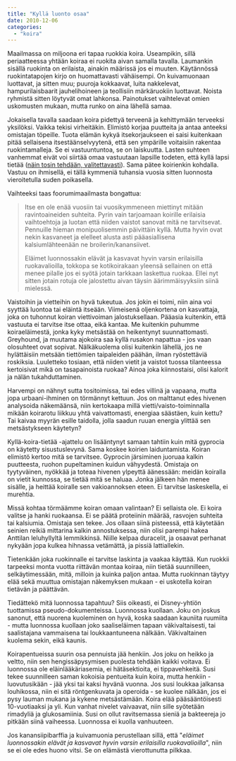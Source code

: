 ```yaml
---
title: "Kyllä luonto osaa"
date: 2010-12-06
categories: 
  - "koira"
---
```


Maailmassa on miljoona eri tapaa ruokkia koira. Useampikin, sillä periaatteessa yhtään koiraa ei ruokita aivan samalla tavalla. Laumankin sisällä ruokinta on erilaista, ainakin määrissä jos ei muuten. Käytännössä ruokintatapojen kirjo on huomattavasti vähäisempi. On kuivamuonaan luottavat, ja sitten muu; puuroja kokkaavat, luita nakkelevat, hampurilaisbaarit jauhelihoineen ja teollisiin märkäruokiin luottavat. Noista ryhmistä sitten löytyvät omat lahkonsa. Painotukset vaihtelevat omien uskomusten mukaan, mutta runko on aina lähellä samaa.

<!--more-->

Jokaisella tavalla saadaan koira pidettyä terveenä ja kehittymään terveeksi yksilöksi. Vaikka tekisi virheitäkin. Elimistö korjaa puutteita ja antaa anteeksi omistajan töpeille. Tuota elämän kykyä itsekorjaukseen ei saisi kuitenkaan pitää sellaisena itsestäänselvyytenä, että sen ympärille voitaisiin rakentaa ruokintamalleja. Se ei vastuuntuntoa, se on laiskuutta. Lasten suhteen vanhemmat eivät voi siirtää omaa vastuutaan lapsille todeten, että kyllä lapsi tietää ([näin tosin tehdään, valitettavasti](http://uutiset.ruokatieto.fi/WebRoot/1043198/X_Uutistenhallinta.aspx?id=1191007)). Sama pätee koirienkin kohdalla. Vastuu on ihmisellä, ei tällä kymmeniä tuhansia vuosia sitten luonnosta vieroitetulla suden poikasella.

Vaihteeksi taas foorumimaailmasta bongattua:

> Itse en ole enää vuosiin tai vuosikymmeneen miettinyt mitään ravintoaineiden suhteita. Pyrin vain tarjoamaan koirille erilaisia vaihtoehtoja ja luotan että niiden vaistot sanovat mitä ne tarvitsevat. Pennuille hieman monipuolisemmin päivittäin kyllä. Mutta hyvin ovat nekin kasvaneet ja elelleet alusta asti pääasiallisena kalsiumlähteenään ne broilerin/kanansiivet.
> 
> Eläimet luonnossakin elävät ja kasvavat hyvin varsin erilaisilla ruokavalioilla, tokkopa se kotikoirakaan yleensä sellainen on että menee pilalle jos ei syötä jotain tarkkaan laskettua ruokaa. Ellei nyt sitten jotain rotuja ole jalostettu aivan täysin äärimmäisyyksiin siinä mielessä.

Vaistoihin ja vietteihin on hyvä tukeutua. Jos jokin ei toimi, niin aina voi syyttää luontoa tai eläintä itseään. Viimeisenä oljenkortena on kasvattaja, joka on tuhonnut koiran viettivoiman jalostuksellaan. Pääasia kuitenkin, että vastuuta ei tarvitse itse ottaa, eikä kantaa. Me kuitenkin puhumme koiraeläimestä, jonka kyky metsästää on heikentynyt suunnattomasti. Greyhound, ja muutama ajokoira saa kyllä rusakon napattua - jos vaan olosuhteet ovat sopivat. Nälkäkuolema olisi kuitenkin lähellä, jos ne hylättäisiin metsään tiettömien taipaleiden päähän, ilman ryöstettäviä roskiksia. Luuletteko tosiaan, että niiden vietit ja vaistot tuossa tilanteessa kertoisivat mikä on tasapainoista ruokaa? Ainoa joka kiinnostaisi, olisi kalorit ja nälän tukahduttaminen.

Harvempi on nähnyt sutta tositoimissa, tai edes villinä ja vapaana, mutta jopa urbaani-ihminen on törmännyt kettuun. Jos on malttanut edes hivenen analysoida näkemäänsä, niin kertokaapa millä vietti/vaisto-toiminnalla mikään koirarotu liikkuu yhtä vaivattomasti, energiaa säästäen, kuin kettu? Tai kaivaa myyrän esille taidolla, jolla saadun ruuan energia ylittää sen metsästykseen käytetyn?

Kyllä-koira-tietää -ajattelu on lisääntynyt samaan tahtiin kuin mitä gyprocia on käytetty sisustuslevynä. Sama koskee koirien laiduntamista. Koiran elimistö kertoo mitä se tarvitsee. Gyprocin järsiminen juoruaa kalkin puutteesta, ruohon pupeltaminen kuidun vähyydestä. Omistaja on tyytyväinen, nyökkää ja toteaa hivenen ylpeyttä äänessään: meidän koiralla on vietit kunnossa, se tietää mitä se haluaa. Jonka jälkeen hän menee sisälle, ja heittää koiralle sen vakioannoksen eteen. Ei tarvitse laskeskella, ei murehtia.

Missä kohtaa törmäämme koiran omaan valintaan? Ei sellaista ole. Ei koira valitse ja hanki ruokaansa. Ei se päätä proteiinin määrää, rasvojen suhteita tai kalsiumia. Omistaja sen tekee. Jos ollaan siinä pisteessä, että käytetään seinien reikiä mittarina kalkin annostuksessa, niin olisi parempi hakea Anttilan leluhyllyltä lemmikkinsä. Niille kelpaa duracelit, ja osaavat perhanat nykyään jopa kulkea hihnassa vetämättä, ja pissiä lattiallekin.

Tietenkään joka ruokinnalle ei tarvitse laskinta ja vaakaa käyttää. Kun ruokkii tarpeeksi monta vuotta riittävän montaa koiraa, niin tietää suunnilleen, selkäytimessään, mitä, milloin ja kuinka paljon antaa. Mutta ruokinnan täytyy elää sekä muuttua omistajan näkemyksen mukaan - ei uskotella koiran tietävän ja päättävän.

Tiedättekö mitä luonnossa tapahtuu? Siis oikeasti, ei Disney-yhtiön tuottamissa pseudo-dokumenteissa. Luonnossa kuollaan. Joku on joskus sanonut, että nuorena kuoleminen on hyvä, koska saadaan kauniita ruumiita - mutta luonnossa kuollaan joko saaliseläimen tapaan väkivaltaisesti, tai saalistajana vammaisena tai loukkaantuneena nälkään. Väkivaltainen kuolema sekin, eikä kaunis.

Koirapentueissa suurin osa pennuista jää henkiin. Jos joku on heikko ja veltto, niin sen hengissäpysymisen puolesta tehdään kaikki voitava. Ei luonnossa ole eläinlääkäriasemia, ei hätäsektioita, ei tippavehkeitä. Susi tekee suunnilleen saman kokoisia pentueita kuin koira, mutta henkiin - luovutusikään - jää yksi tai kaksi hyvänä vuonna. Jos susi loukkaa jalkansa louhikossa, niin ei sitä röntgenkuvata ja operoida - se kuolee nälkään, jos ei pysy lauman mukana ja kykene metsästämään. Koira elää pääsääntöisesti 10-vuotiaaksi ja yli. Kun vanhat nivelet vaivaavat, niin sille syötetään rimadyliä ja glukosamiinia. Susi on ollut ravitsemassa sieniä ja bakteereja jo pitkään siinä vaiheessa. Luonnossa ei kuolla vanhuuteen.

Jos kanansiipibarffia ja kuivamuonia perustellaan sillä, että "_eläimet luonnossakin elävät ja kasvavat hyvin varsin erilaisilla ruokavalioilla_", niin se ei ole edes huono vitsi. Se on elämästä vierottunutta pilkkaa.
